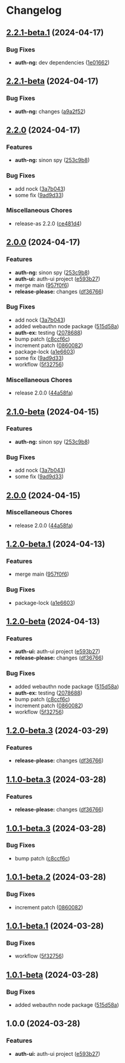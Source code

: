 # Changelog

## [2.2.1-beta.1](https://github.com/nicolas-mark/example-project/compare/auth-ng-v2.2.1-beta...auth-ng-v2.2.1-beta.1) (2024-04-17)


### Bug Fixes

* **auth-ng:** dev dependencies ([1e01662](https://github.com/nicolas-mark/example-project/commit/1e01662311a20903f23fefc597d89dc04167cfca))

## [2.2.1-beta](https://github.com/nicolas-mark/example-project/compare/auth-ng-v2.2.0...auth-ng-v2.2.1-beta) (2024-04-17)


### Bug Fixes

* **auth-ng:** changes ([a9a2f52](https://github.com/nicolas-mark/example-project/commit/a9a2f5294d98809dc65d09ab75347a95907ba4d1))

## [2.2.0](https://github.com/nicolas-mark/example-project/compare/auth-ng-v2.0.0...auth-ng-v2.2.0) (2024-04-17)


### Features

* **auth-ng:** sinon spy ([253c9b8](https://github.com/nicolas-mark/example-project/commit/253c9b87560695e520dc0529e6bc1e40d8611f93))


### Bug Fixes

* add nock ([3a7b043](https://github.com/nicolas-mark/example-project/commit/3a7b04358b2bf5dccb4b4259ced1c145d00bf4d4))
* some fix ([9ad9d33](https://github.com/nicolas-mark/example-project/commit/9ad9d33b18394ab261898e24df4e2b52877eb0b6))


### Miscellaneous Chores

* release-as 2.2.0 ([ce481d4](https://github.com/nicolas-mark/example-project/commit/ce481d492e716b369a6e1de7dddb47c9ea52ed76))

## [2.0.0](https://github.com/nicolas-mark/example-project/compare/auth-ng-v2.1.0...auth-ng-v2.0.0) (2024-04-17)


### Features

* **auth-ng:** sinon spy ([253c9b8](https://github.com/nicolas-mark/example-project/commit/253c9b87560695e520dc0529e6bc1e40d8611f93))
* **auth-ui:** auth-ui project ([e593b27](https://github.com/nicolas-mark/example-project/commit/e593b273eea37272fe18b78bd78eedd0e609384b))
* merge main ([957f0f6](https://github.com/nicolas-mark/example-project/commit/957f0f6fcf7159d5ad2341c9e009f16a13f42148))
* **release-please:** changes ([df36766](https://github.com/nicolas-mark/example-project/commit/df36766dce6798cf59e87a5a1d39475affc7ed93))


### Bug Fixes

* add nock ([3a7b043](https://github.com/nicolas-mark/example-project/commit/3a7b04358b2bf5dccb4b4259ced1c145d00bf4d4))
* added webauthn node package ([515d58a](https://github.com/nicolas-mark/example-project/commit/515d58a04be650460d2f4c27d19b9f6f1b3a0db9))
* **auth-ex:** testing ([2078688](https://github.com/nicolas-mark/example-project/commit/2078688e6ed9e915d8047dcc0ada687fcac7c0c6))
* bump patch ([c8ccf6c](https://github.com/nicolas-mark/example-project/commit/c8ccf6c055a22bc99c6a1b487b67f731659034a8))
* increment patch ([0860082](https://github.com/nicolas-mark/example-project/commit/0860082aac17874d73b3f11b9f8131c23490efba))
* package-lock ([a1e6603](https://github.com/nicolas-mark/example-project/commit/a1e6603e44a37485bef0b7ecf81fb3aee152ff12))
* some fix ([9ad9d33](https://github.com/nicolas-mark/example-project/commit/9ad9d33b18394ab261898e24df4e2b52877eb0b6))
* workflow ([5f32756](https://github.com/nicolas-mark/example-project/commit/5f327564a786768b63d49bf7a47d999b4bd4dff0))


### Miscellaneous Chores

* release 2.0.0 ([44a58fa](https://github.com/nicolas-mark/example-project/commit/44a58fa8293d865d57049707e9bfabf02d01a15d))

## [2.1.0-beta](https://github.com/nicolas-mark/example-project/compare/auth-ng-v2.0.0...auth-ng-v2.1.0-beta) (2024-04-15)


### Features

* **auth-ng:** sinon spy ([253c9b8](https://github.com/nicolas-mark/example-project/commit/253c9b87560695e520dc0529e6bc1e40d8611f93))


### Bug Fixes

* add nock ([3a7b043](https://github.com/nicolas-mark/example-project/commit/3a7b04358b2bf5dccb4b4259ced1c145d00bf4d4))
* some fix ([9ad9d33](https://github.com/nicolas-mark/example-project/commit/9ad9d33b18394ab261898e24df4e2b52877eb0b6))

## [2.0.0](https://github.com/nicolas-mark/example-project/compare/auth-ng-v1.2.0-beta.1...auth-ng-v2.0.0) (2024-04-15)


### Miscellaneous Chores

* release 2.0.0 ([44a58fa](https://github.com/nicolas-mark/example-project/commit/44a58fa8293d865d57049707e9bfabf02d01a15d))

## [1.2.0-beta.1](https://github.com/nicolas-mark/example-project/compare/auth-ng-v1.2.0-beta...auth-ng-v1.2.0-beta.1) (2024-04-13)


### Features

* merge main ([957f0f6](https://github.com/nicolas-mark/example-project/commit/957f0f6fcf7159d5ad2341c9e009f16a13f42148))


### Bug Fixes

* package-lock ([a1e6603](https://github.com/nicolas-mark/example-project/commit/a1e6603e44a37485bef0b7ecf81fb3aee152ff12))

## [1.2.0-beta](https://github.com/nicolas-mark/example-project/compare/auth-ng-v1.1.0...auth-ng-v1.2.0-beta) (2024-04-13)


### Features

* **auth-ui:** auth-ui project ([e593b27](https://github.com/nicolas-mark/example-project/commit/e593b273eea37272fe18b78bd78eedd0e609384b))
* **release-please:** changes ([df36766](https://github.com/nicolas-mark/example-project/commit/df36766dce6798cf59e87a5a1d39475affc7ed93))


### Bug Fixes

* added webauthn node package ([515d58a](https://github.com/nicolas-mark/example-project/commit/515d58a04be650460d2f4c27d19b9f6f1b3a0db9))
* **auth-ex:** testing ([2078688](https://github.com/nicolas-mark/example-project/commit/2078688e6ed9e915d8047dcc0ada687fcac7c0c6))
* bump patch ([c8ccf6c](https://github.com/nicolas-mark/example-project/commit/c8ccf6c055a22bc99c6a1b487b67f731659034a8))
* increment patch ([0860082](https://github.com/nicolas-mark/example-project/commit/0860082aac17874d73b3f11b9f8131c23490efba))
* workflow ([5f32756](https://github.com/nicolas-mark/example-project/commit/5f327564a786768b63d49bf7a47d999b4bd4dff0))

## [1.2.0-beta.3](https://github.com/nicolas-mark/example-project/compare/auth-ng-v1.1.0-beta.3...auth-ng-v1.2.0-beta.3) (2024-03-29)


### Features

* **release-please:** changes ([df36766](https://github.com/nicolas-mark/example-project/commit/df36766dce6798cf59e87a5a1d39475affc7ed93))

## [1.1.0-beta.3](https://github.com/nicolas-mark/example-project/compare/auth-ng-v1.0.1-beta.3...auth-ng-v1.1.0-beta.3) (2024-03-28)


### Features

* **release-please:** changes ([df36766](https://github.com/nicolas-mark/example-project/commit/df36766dce6798cf59e87a5a1d39475affc7ed93))

## [1.0.1-beta.3](https://github.com/nicolas-mark/example-project/compare/auth-ng-v1.0.1-beta.2...auth-ng-v1.0.1-beta.3) (2024-03-28)


### Bug Fixes

* bump patch ([c8ccf6c](https://github.com/nicolas-mark/example-project/commit/c8ccf6c055a22bc99c6a1b487b67f731659034a8))

## [1.0.1-beta.2](https://github.com/nicolas-mark/example-project/compare/auth-ng-v1.0.1-beta.1...auth-ng-v1.0.1-beta.2) (2024-03-28)


### Bug Fixes

* increment patch ([0860082](https://github.com/nicolas-mark/example-project/commit/0860082aac17874d73b3f11b9f8131c23490efba))

## [1.0.1-beta.1](https://github.com/nicolas-mark/example-project/compare/auth-ng-v1.0.1-beta...auth-ng-v1.0.1-beta.1) (2024-03-28)


### Bug Fixes

* workflow ([5f32756](https://github.com/nicolas-mark/example-project/commit/5f327564a786768b63d49bf7a47d999b4bd4dff0))

## [1.0.1-beta](https://github.com/nicolas-mark/example-project/compare/auth-ng-v1.0.0...auth-ng-v1.0.1-beta) (2024-03-28)


### Bug Fixes

* added webauthn node package ([515d58a](https://github.com/nicolas-mark/example-project/commit/515d58a04be650460d2f4c27d19b9f6f1b3a0db9))

## 1.0.0 (2024-03-28)


### Features

* **auth-ui:** auth-ui project ([e593b27](https://github.com/nicolas-mark/example-project/commit/e593b273eea37272fe18b78bd78eedd0e609384b))
